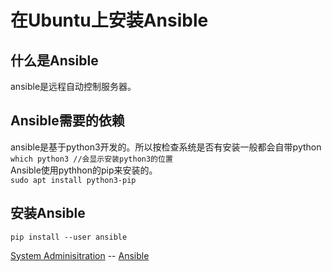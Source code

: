 # 在Ubuntu上安装Ansible

什么是Ansible    
-------------------------------------
  ansible是远程自动控制服务器。     

Ansible需要的依赖    
------------------------------------
  ansible是基于python3开发的。所以按检查系统是否有安装一般都会自带python    
  `which python3 //会显示安装python3的位置`  
  Ansible使用pythhon的pip来安装的。    
  `sudo apt install python3-pip`

安装Ansible     
------------------------------
  `pip install --user ansible`

[System Adminisitration](../system_adminisitration.md) -- [Ansible](ansible.md)